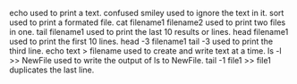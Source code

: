 echo used to print a text.
confused smiley used to ignore the text in it.
sort used to print a formated file.
cat filename1 filename2 used to print two files in one.
tail filename1 used to print the last 10 results or lines.
head filename1 used to print the first 10 lines.
head -3 filename1 tail -3 used to print the third line.
echo text > filename used to create and write text at a time.
ls -l >> NewFile used to write the output of ls to NewFile.
tail -1 file1 >> file1 duplicates the last line.  
